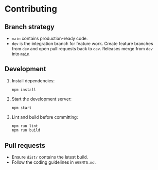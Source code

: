 # Contributing

## Branch strategy

- `main` contains production-ready code.
- `dev` is the integration branch for feature work. Create feature branches from `dev` and open pull requests back to `dev`. Releases merge from `dev` into `main`.

## Development

1. Install dependencies:
   ```bash
   npm install
   ```
2. Start the development server:
   ```bash
   npm start
   ```
3. Lint and build before committing:
   ```bash
   npm run lint
   npm run build
   ```

## Pull requests

- Ensure `dist/` contains the latest build.
- Follow the coding guidelines in `AGENTS.md`.
